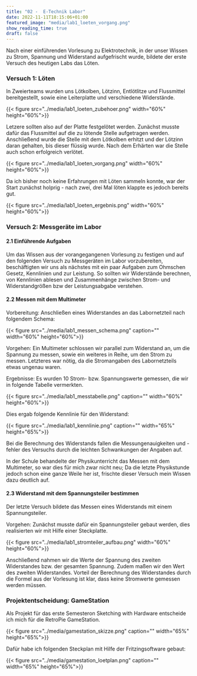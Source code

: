 ```yaml
---
title: "02 -  E-Technik Labor"
date: 2022-11-11T18:15:06+01:00
featured_image: "media/lab1_loeten_vorgang.png"
show_reading_time: true
draft: false
---
```


Nach einer einführenden Vorlesung zu Elektrotechnik, in der unser Wissen zu Strom, Spannung und Widerstand aufgefrischt wurde, bildete der erste Versuch des heutigen Labs das Löten.

### Versuch 1: Löten

In Zweierteams wurden uns Lötkolben, Lötzinn, Entlötlitze und Flussmittel bereitgestellt, sowie eine Leiterplatte und verschiedene Widerstände. 

{{< figure src="../media/lab1_loeten_zubehoer.png"  width="60%" height="60%">}}

Letzere sollten also auf der Platte festgelötet werden. Zunächst musste dafür das Flussmittel auf die zu lötende Stelle aufgetragen werden. Anschließend wurde die Stelle mit dem Lötkolben erhitzt und der Lötzinn daran gehalten, bis dieser flüssig wurde. Nach dem Erhärten war die Stelle auch schon erfolgreich verlötet.

{{< figure src="../media/lab1_loeten_vorgang.png"  width="60%" height="60%">}}

Da ich bisher noch keine Erfahrungen mit Löten sammeln konnte, war der Start zunächst holprig - nach zwei, drei Mal löten klappte es jedoch bereits gut.

{{< figure src="../media/lab1_loeten_ergebnis.png"  width="60%" height="60%">}}


### Versuch 2: Messgeräte im Labor

#### 2.1 Einführende Aufgaben

Um das Wissen aus der vorangegangenen Vorlesung zu festigen und auf den folgenden Versuch zu Messgeräten im Labor vorzubereiten, beschäftigten wir uns als nächstes mit ein paar Aufgaben zum Ohmschen Gesetz, Kennlinien und zur Leistung. So sollten wir Widerstände berechnen, von Kennlinien ablesen und Zusammenhänge zwischen Strom- und Widerstandgrößen bzw der Leistungsabgabe verstehen.

#### 2.2 Messen mit dem Multimeter

Vorbereitung: Anschließen eines Widerstandes an das Labornetzteil nach folgendem Schema:

 {{< figure src="../media/lab1_messen_schema.png" caption="" width="60%" height="60%">}}

Vorgehen: Ein Multimeter schlossen wir parallel zum Widerstand an, um die Spannung zu messen, sowie ein weiteres in Reihe, um den Strom zu messen. Letzteres war nötig, da die Stromangaben des Labornetzteils etwas ungenau waren. 

Ergebnisse: Es wurden 10 Strom- bzw. Spannungswerte gemessen, die wir in folgende Tabelle vermerkten.

{{< figure src="../media/lab1_messtabelle.png" caption=""  width="60%" height="60%">}}

Dies ergab folgende Kennlinie für den Widerstand:

{{< figure src="../media/lab1_kennlinie.png" caption=""  width="65%" height="65%">}}

Bei die Berechnung des Widerstands fallen die Messungenauigkeiten und -fehler des Versuchs durch die leichten Schwankungen der Angaben auf.

In der Schule behandelte der Physikunterricht das Messen mit dem Multimeter, so war dies für mich zwar nicht neu; Da die letzte Physikstunde jedoch schon eine ganze Weile her ist, frischte dieser Versuch mein Wissen dazu deutlich auf.

#### 2.3 Widerstand mit dem Spannungsteiler bestimmen

Der letzte Versuch bildete das Messen eines Widerstands mit einem Spannungsteiler.

Vorgehen: Zunächst musste dafür ein Spannungsteiler gebaut werden, dies realisierten wir mit Hilfe einer Steckplatte.

{{< figure src="../media/lab1_stromteiler_aufbau.png" width="60%" height="60%">}}

Anschließend nahmen wir die Werte der Spannung des zweiten Widerstandes bzw. der gesamten Spannung. Zudem maßen wir den Wert des zweiten Widerstandes. 
Vorteil der Berechnung des Widerstandes durch die Formel aus der Vorlesung ist klar, dass keine Stromwerte gemessen werden müssen.

### Projektentscheidung: GameStation

Als Projekt für das erste Semesteron Sketching with Hardware entscheide ich mich für die RetroPie GameStation.

{{< figure src="../media/gamestation_skizze.png" caption=""  width="65%" height="65%">}}

Dafür habe ich folgenden Steckplan mit Hilfe der Fritzingsoftware gebaut:

{{< figure src="../media/gamestation_loetplan.png" caption=""  width="65%" height="65%">}}







